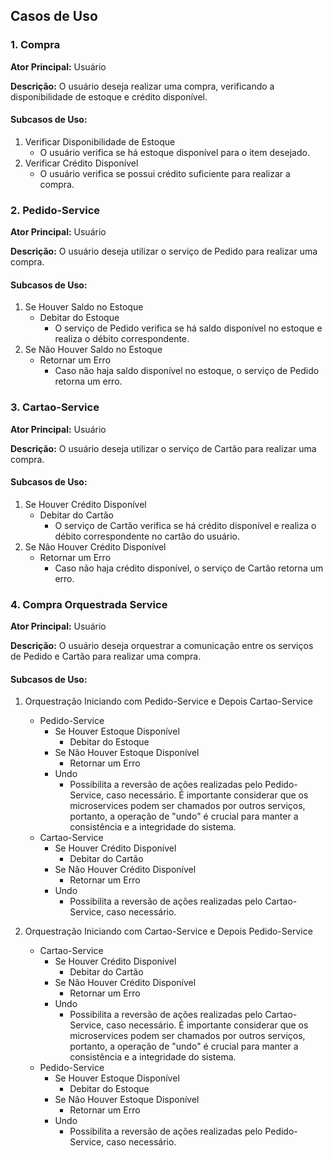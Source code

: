 ## Casos de Uso

### 1. Compra

**Ator Principal:** Usuário

**Descrição:** O usuário deseja realizar uma compra, verificando a disponibilidade de estoque e crédito disponível.

#### Subcasos de Uso:

1. Verificar Disponibilidade de Estoque
   - O usuário verifica se há estoque disponível para o item desejado.
2. Verificar Crédito Disponível
   - O usuário verifica se possui crédito suficiente para realizar a compra.

### 2. Pedido-Service

**Ator Principal:** Usuário

**Descrição:** O usuário deseja utilizar o serviço de Pedido para realizar uma compra.

#### Subcasos de Uso:

1. Se Houver Saldo no Estoque
   - Debitar do Estoque
     - O serviço de Pedido verifica se há saldo disponível no estoque e realiza o débito correspondente.
2. Se Não Houver Saldo no Estoque
   - Retornar um Erro
     - Caso não haja saldo disponível no estoque, o serviço de Pedido retorna um erro.

### 3. Cartao-Service

**Ator Principal:** Usuário

**Descrição:** O usuário deseja utilizar o serviço de Cartão para realizar uma compra.

#### Subcasos de Uso:

1. Se Houver Crédito Disponível
   - Debitar do Cartão
     - O serviço de Cartão verifica se há crédito disponível e realiza o débito correspondente no cartão do usuário.
2. Se Não Houver Crédito Disponível
   - Retornar um Erro
     - Caso não haja crédito disponível, o serviço de Cartão retorna um erro.

### 4. Compra Orquestrada Service

**Ator Principal:** Usuário

**Descrição:** O usuário deseja orquestrar a comunicação entre os serviços de Pedido e Cartão para realizar uma compra.

#### Subcasos de Uso:

1. Orquestração Iniciando com Pedido-Service e Depois Cartao-Service
   - Pedido-Service
     - Se Houver Estoque Disponível
       - Debitar do Estoque
     - Se Não Houver Estoque Disponível
       - Retornar um Erro
     - Undo
       - Possibilita a reversão de ações realizadas pelo Pedido-Service, caso necessário. É importante considerar que os microservices podem ser chamados por outros serviços, portanto, a operação de "undo" é crucial para manter a consistência e a integridade do sistema.
   - Cartao-Service
     - Se Houver Crédito Disponível
       - Debitar do Cartão
     - Se Não Houver Crédito Disponível
       - Retornar um Erro
     - Undo
       - Possibilita a reversão de ações realizadas pelo Cartao-Service, caso necessário.

2. Orquestração Iniciando com Cartao-Service e Depois Pedido-Service
   - Cartao-Service
     - Se Houver Crédito Disponível
       - Debitar do Cartão
     - Se Não Houver Crédito Disponível
       - Retornar um Erro
     - Undo
       - Possibilita a reversão de ações realizadas pelo Cartao-Service, caso necessário. É importante considerar que os microservices podem ser chamados por outros serviços, portanto, a operação de "undo" é crucial para manter a consistência e a integridade do sistema.
   - Pedido-Service
     - Se Houver Estoque Disponível
       - Debitar do Estoque
     - Se Não Houver Estoque Disponível
       - Retornar um Erro
     - Undo
       - Possibilita a reversão de ações realizadas pelo Pedido-Service, caso necessário.